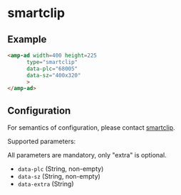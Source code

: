 <!---
Copyright 2016 The AMP HTML Authors. All Rights Reserved.

Licensed under the Apache License, Version 2.0 (the "License");
you may not use this file except in compliance with the License.
You may obtain a copy of the License at

      http://www.apache.org/licenses/LICENSE-2.0

Unless required by applicable law or agreed to in writing, software
distributed under the License is distributed on an "AS-IS" BASIS,
WITHOUT WARRANTIES OR CONDITIONS OF ANY KIND, either express or implied.
See the License for the specific language governing permissions and
limitations under the License.
-->

# smartclip

## Example

```html
<amp-ad width=400 height=225
      type="smartclip"
      data-plc="68005"
      data-sz="400x320"
      >
</amp-ad>
```

## Configuration

For semantics of configuration, please contact [smartclip](mailto:adtech@smartclip.de).

Supported parameters:

All parameters are mandatory, only "extra" is optional.

- ```data-plc``` (String, non-empty)
- ```data-sz``` (String, non-empty)
- ```data-extra``` (String)
